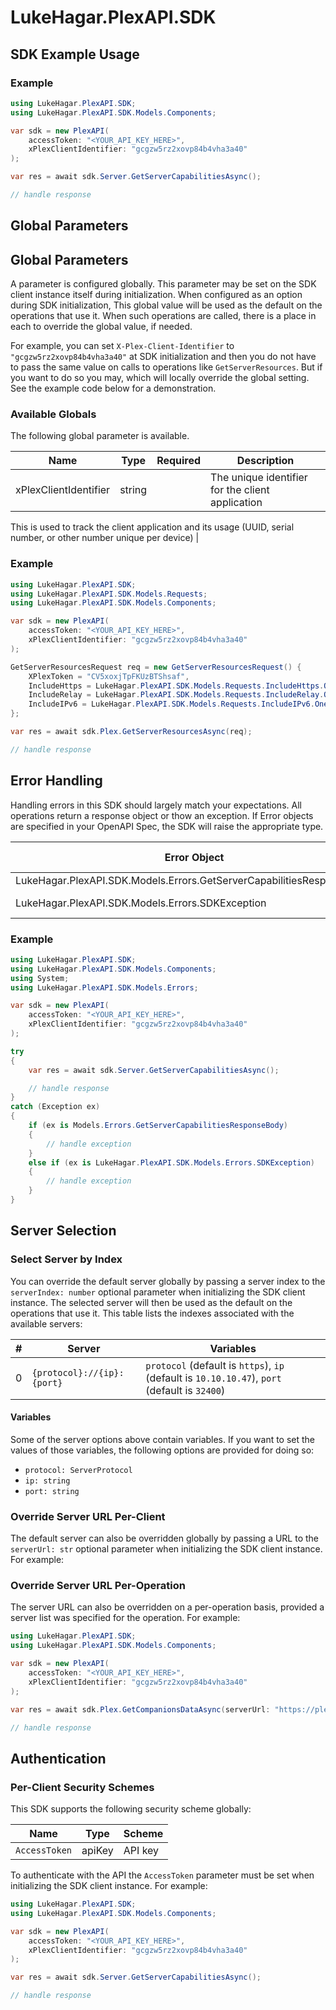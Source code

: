 # LukeHagar.PlexAPI.SDK


<!-- Start SDK Example Usage [usage] -->
## SDK Example Usage

### Example

```csharp
using LukeHagar.PlexAPI.SDK;
using LukeHagar.PlexAPI.SDK.Models.Components;

var sdk = new PlexAPI(
    accessToken: "<YOUR_API_KEY_HERE>",
    xPlexClientIdentifier: "gcgzw5rz2xovp84b4vha3a40"
);

var res = await sdk.Server.GetServerCapabilitiesAsync();

// handle response
```
<!-- End SDK Example Usage [usage] -->

<!-- Start Global Parameters [global-parameters] -->
## Global Parameters

## Global Parameters

A parameter is configured globally. This parameter may be set on the SDK client instance itself during initialization. When configured as an option during SDK initialization, This global value will be used as the default on the operations that use it. When such operations are called, there is a place in each to override the global value, if needed.

For example, you can set `X-Plex-Client-Identifier` to `"gcgzw5rz2xovp84b4vha3a40"` at SDK initialization and then you do not have to pass the same value on calls to operations like `GetServerResources`. But if you want to do so you may, which will locally override the global setting. See the example code below for a demonstration.


### Available Globals

The following global parameter is available.

| Name | Type | Required | Description |
| ---- | ---- |:--------:| ----------- |
| xPlexClientIdentifier | string |  | The unique identifier for the client application
This is used to track the client application and its usage
(UUID, serial number, or other number unique per device)
 |


### Example

```csharp
using LukeHagar.PlexAPI.SDK;
using LukeHagar.PlexAPI.SDK.Models.Requests;
using LukeHagar.PlexAPI.SDK.Models.Components;

var sdk = new PlexAPI(
    accessToken: "<YOUR_API_KEY_HERE>",
    xPlexClientIdentifier: "gcgzw5rz2xovp84b4vha3a40"
);

GetServerResourcesRequest req = new GetServerResourcesRequest() {
    XPlexToken = "CV5xoxjTpFKUzBTShsaf",
    IncludeHttps = LukeHagar.PlexAPI.SDK.Models.Requests.IncludeHttps.One,
    IncludeRelay = LukeHagar.PlexAPI.SDK.Models.Requests.IncludeRelay.One,
    IncludeIPv6 = LukeHagar.PlexAPI.SDK.Models.Requests.IncludeIPv6.One,
};

var res = await sdk.Plex.GetServerResourcesAsync(req);

// handle response
```
<!-- End Global Parameters [global-parameters] -->

<!-- Start Error Handling [errors] -->
## Error Handling

Handling errors in this SDK should largely match your expectations.  All operations return a response object or thow an exception.  If Error objects are specified in your OpenAPI Spec, the SDK will raise the appropriate type.

| Error Object                                                          | Status Code                                                           | Content Type                                                          |
| --------------------------------------------------------------------- | --------------------------------------------------------------------- | --------------------------------------------------------------------- |
| LukeHagar.PlexAPI.SDK.Models.Errors.GetServerCapabilitiesResponseBody | 401                                                                   | application/json                                                      |
| LukeHagar.PlexAPI.SDK.Models.Errors.SDKException                      | 4xx-5xx                                                               | */*                                                                   |

### Example

```csharp
using LukeHagar.PlexAPI.SDK;
using LukeHagar.PlexAPI.SDK.Models.Components;
using System;
using LukeHagar.PlexAPI.SDK.Models.Errors;

var sdk = new PlexAPI(
    accessToken: "<YOUR_API_KEY_HERE>",
    xPlexClientIdentifier: "gcgzw5rz2xovp84b4vha3a40"
);

try
{
    var res = await sdk.Server.GetServerCapabilitiesAsync();

    // handle response
}
catch (Exception ex)
{
    if (ex is Models.Errors.GetServerCapabilitiesResponseBody)
    {
        // handle exception
    }
    else if (ex is LukeHagar.PlexAPI.SDK.Models.Errors.SDKException)
    {
        // handle exception
    }
}
```
<!-- End Error Handling [errors] -->

<!-- Start Server Selection [server] -->
## Server Selection

### Select Server by Index

You can override the default server globally by passing a server index to the `serverIndex: number` optional parameter when initializing the SDK client instance. The selected server will then be used as the default on the operations that use it. This table lists the indexes associated with the available servers:

| # | Server | Variables |
| - | ------ | --------- |
| 0 | `{protocol}://{ip}:{port}` | `protocol` (default is `https`), `ip` (default is `10.10.10.47`), `port` (default is `32400`) |



#### Variables

Some of the server options above contain variables. If you want to set the values of those variables, the following options are provided for doing so:
 * `protocol: ServerProtocol`
 * `ip: string`
 * `port: string`

### Override Server URL Per-Client

The default server can also be overridden globally by passing a URL to the `serverUrl: str` optional parameter when initializing the SDK client instance. For example:


### Override Server URL Per-Operation

The server URL can also be overridden on a per-operation basis, provided a server list was specified for the operation. For example:
```csharp
using LukeHagar.PlexAPI.SDK;
using LukeHagar.PlexAPI.SDK.Models.Components;

var sdk = new PlexAPI(
    accessToken: "<YOUR_API_KEY_HERE>",
    xPlexClientIdentifier: "gcgzw5rz2xovp84b4vha3a40"
);

var res = await sdk.Plex.GetCompanionsDataAsync(serverUrl: "https://plex.tv/api/v2");

// handle response
```
<!-- End Server Selection [server] -->

<!-- Start Authentication [security] -->
## Authentication

### Per-Client Security Schemes

This SDK supports the following security scheme globally:

| Name          | Type          | Scheme        |
| ------------- | ------------- | ------------- |
| `AccessToken` | apiKey        | API key       |

To authenticate with the API the `AccessToken` parameter must be set when initializing the SDK client instance. For example:
```csharp
using LukeHagar.PlexAPI.SDK;
using LukeHagar.PlexAPI.SDK.Models.Components;

var sdk = new PlexAPI(
    accessToken: "<YOUR_API_KEY_HERE>",
    xPlexClientIdentifier: "gcgzw5rz2xovp84b4vha3a40"
);

var res = await sdk.Server.GetServerCapabilitiesAsync();

// handle response
```
<!-- End Authentication [security] -->

<!-- Placeholder for Future Speakeasy SDK Sections -->